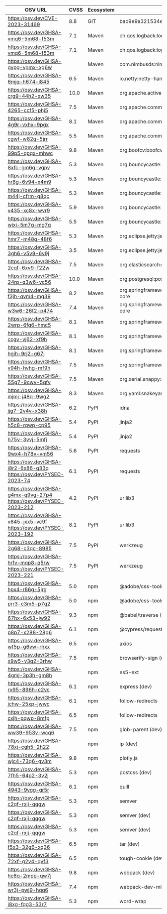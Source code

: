 <!--\n  ~ Licensed to the Apache Software Foundation (ASF) under one or more\n  ~ contributor license agreements.  See the NOTICE file distributed with\n  ~ this work for additional information regarding copyright ownership.\n  ~ The ASF licenses this file to You under the Apache License, Version 2.0\n  ~ (the "License"); you may not use this file except in compliance with\n  ~ the License.  You may obtain a copy of the License at\n  ~\n  ~    http://www.apache.org/licenses/LICENSE-2.0\n  ~\n  ~ Unless required by applicable law or agreed to in writing, software\n  ~ distributed under the License is distributed on an "AS IS" BASIS,\n  ~ WITHOUT WARRANTIES OR CONDITIONS OF ANY KIND, either express or implied.\n  ~ See the License for the specific language governing permissions and\n  ~ limitations under the License.\n  ~\n  -->
| OSV URL | CVSS | Ecosystem | Package | Version | Source |
| --- | --- | --- | --- | --- | --- |
| https://osv.dev/CVE-2023-31469 | 8.8 | GIT | bac9e9a321534eedd52888f873508f1ad23d4fa7 | bac9e9a321534eedd52888f873508f1ad23d4fa7 | . |
| https://osv.dev/GHSA-vmq6-5m68-f53m | 7.1 | Maven | ch.qos.logback:logback-classic | 1.4.5 | pom.xml |
| https://osv.dev/GHSA-vmq6-5m68-f53m | 7.1 | Maven | ch.qos.logback:logback-core | 1.4.5 | pom.xml |
| https://osv.dev/GHSA-gvpg-vgmx-xg6w |  | Maven | com.nimbusds:nimbus-jose-jwt | 9.31 | pom.xml |
| https://osv.dev/GHSA-6mjq-h674-j845 | 6.5 | Maven | io.netty:netty-handler | 4.1.72.Final | pom.xml |
| https://osv.dev/GHSA-crg9-44h2-xw35 | 10.0 | Maven | org.apache.activemq:activemq-client | 5.18.0 | pom.xml |
| https://osv.dev/GHSA-4265-ccf5-phj5 | 7.5 | Maven | org.apache.commons:commons-compress | 1.23.0 | pom.xml |
| https://osv.dev/GHSA-4g9r-vxhx-9pgx | 8.1 | Maven | org.apache.commons:commons-compress | 1.23.0 | pom.xml |
| https://osv.dev/GHSA-cgwf-w82q-5jrr | 5.5 | Maven | org.apache.commons:commons-compress | 1.23.0 | pom.xml |
| https://osv.dev/GHSA-99p5-qpqx-mhwc | 9.8 | Maven | org.boofcv:boofcv-core | 0.42 | pom.xml |
| https://osv.dev/GHSA-8xfc-gm6g-vgpv | 5.3 | Maven | org.bouncycastle:bcprov-jdk15on | 1.70 | pom.xml |
| https://osv.dev/GHSA-hr8g-6v94-x4m9 | 5.3 | Maven | org.bouncycastle:bcprov-jdk15on | 1.70 | pom.xml |
| https://osv.dev/GHSA-m44j-cfrm-g8qc | 5.3 | Maven | org.bouncycastle:bcprov-jdk15on | 1.70 | pom.xml |
| https://osv.dev/GHSA-v435-xc8x-wvr9 | 5.9 | Maven | org.bouncycastle:bcprov-jdk15on | 1.70 | pom.xml |
| https://osv.dev/GHSA-wjxj-5m7g-mg7q | 5.5 | Maven | org.bouncycastle:bcprov-jdk15on | 1.70 | pom.xml |
| https://osv.dev/GHSA-hmr7-m48g-48f6 | 5.3 | Maven | org.eclipse.jetty:jetty-http | 10.0.14 | pom.xml |
| https://osv.dev/GHSA-3gh6-v5v9-6v9j | 3.5 | Maven | org.eclipse.jetty:jetty-servlets | 10.0.14 | pom.xml |
| https://osv.dev/GHSA-2cqf-6xv9-f22w | 7.5 | Maven | org.elasticsearch:elasticsearch | 6.8.17 | pom.xml |
| https://osv.dev/GHSA-24rp-q3w6-vc56 | 10.0 | Maven | org.postgresql:postgresql | 42.6.0 | pom.xml |
| https://osv.dev/GHSA-f3jh-qvm4-mg39 | 8.2 | Maven | org.springframework.security:spring-security-core | 6.1.1 | pom.xml |
| https://osv.dev/GHSA-w3w6-26f2-p474 | 7.4 | Maven | org.springframework.security:spring-security-core | 6.1.1 | pom.xml |
| https://osv.dev/GHSA-2wrp-6fg6-hmc5 | 8.1 | Maven | org.springframework:spring-web | 6.0.10 | pom.xml |
| https://osv.dev/GHSA-ccgv-vj62-xf9h | 8.1 | Maven | org.springframework:spring-web | 6.0.10 | pom.xml |
| https://osv.dev/GHSA-hgjh-9rj2-g67j | 8.1 | Maven | org.springframework:spring-web | 6.0.10 | pom.xml |
| https://osv.dev/GHSA-v94h-hvhg-mf9h | 7.5 | Maven | org.springframework:spring-webmvc | 6.0.10 | pom.xml |
| https://osv.dev/GHSA-55g7-9cwv-5qfv | 7.5 | Maven | org.xerial.snappy:snappy-java | 1.1.10.1 | pom.xml |
| https://osv.dev/GHSA-mjmj-j48q-9wg2 | 8.3 | Maven | org.yaml:snakeyaml | 1.33 | pom.xml |
| https://osv.dev/GHSA-jjg7-2v4v-x38h | 6.2 | PyPI | idna | 2.10 | streampipes-wrapper-python/requirements.txt |
| https://osv.dev/GHSA-h5c8-rqwp-cp95 | 5.4 | PyPI | jinja2 | 2.11.3 | streampipes-wrapper-python/requirements.txt |
| https://osv.dev/GHSA-h75v-3vvj-5mfj | 5.4 | PyPI | jinja2 | 2.11.3 | streampipes-wrapper-python/requirements.txt |
| https://osv.dev/GHSA-9wx4-h78v-vm56 | 5.6 | PyPI | requests | 2.24.0 | streampipes-wrapper-python/requirements.txt |
| https://osv.dev/GHSA-j8r2-6x86-q33q<br/>https://osv.dev/PYSEC-2023-74 | 6.1 | PyPI | requests | 2.24.0 | streampipes-wrapper-python/requirements.txt |
| https://osv.dev/GHSA-g4mx-q9vg-27p4<br/>https://osv.dev/PYSEC-2023-212 | 4.2 | PyPI | urllib3 | 1.26.5 | streampipes-wrapper-python/requirements.txt |
| https://osv.dev/GHSA-v845-jxx5-vc9f<br/>https://osv.dev/PYSEC-2023-192 | 8.1 | PyPI | urllib3 | 1.26.5 | streampipes-wrapper-python/requirements.txt |
| https://osv.dev/GHSA-2g68-c3qc-8985 | 7.5 | PyPI | werkzeug | 2.2.3 | streampipes-wrapper-python/requirements.txt |
| https://osv.dev/GHSA-hrfv-mqp8-q5rw<br/>https://osv.dev/PYSEC-2023-221 | 7.5 | PyPI | werkzeug | 2.2.3 | streampipes-wrapper-python/requirements.txt |
| https://osv.dev/GHSA-hpx4-r86g-5jrg | 5.0 | npm | @adobe/css-tools (dev) | 4.0.1 | ui/package-lock.json |
| https://osv.dev/GHSA-prr3-c3m5-p7q2 | 5.0 | npm | @adobe/css-tools (dev) | 4.0.1 | ui/package-lock.json |
| https://osv.dev/GHSA-67hx-6x53-jw92 | 9.3 | npm | @babel/traverse (dev) | 7.20.5 | ui/package-lock.json |
| https://osv.dev/GHSA-p8p7-x288-28g6 | 6.1 | npm | @cypress/request (dev) | 2.88.10 | ui/package-lock.json |
| https://osv.dev/GHSA-wf5p-g6vw-rhxx | 6.5 | npm | axios | 1.3.4 | ui/package-lock.json |
| https://osv.dev/GHSA-x9w5-v3q2-3rhw | 7.5 | npm | browserify-sign (dev) | 4.2.1 | ui/package-lock.json |
| https://osv.dev/GHSA-4gmj-3p3h-gm8h |  | npm | es5-ext | 0.10.62 | ui/package-lock.json |
| https://osv.dev/GHSA-rv95-896h-c2vc | 6.1 | npm | express (dev) | 4.18.2 | ui/package-lock.json |
| https://osv.dev/GHSA-jchw-25xp-jwwc | 6.1 | npm | follow-redirects | 1.15.2 | ui/package-lock.json |
| https://osv.dev/GHSA-cxjh-pqwp-8mfp | 6.5 | npm | follow-redirects | 1.15.2 | ui/package-lock.json |
| https://osv.dev/GHSA-ww39-953v-wcq6 | 7.5 | npm | glob-parent (dev) | 3.1.0 | ui/package-lock.json |
| https://osv.dev/GHSA-78xj-cgh5-2h22 |  | npm | ip (dev) | 2.0.0 | ui/package-lock.json |
| https://osv.dev/GHSA-wjc4-73q6-gv3m | 9.8 | npm | plotly.js | 2.22.0 | ui/package-lock.json |
| https://osv.dev/GHSA-7fh5-64p2-3v2j | 5.3 | npm | postcss (dev) | 8.4.16 | ui/package-lock.json |
| https://osv.dev/GHSA-4943-9vgg-gr5r | 6.1 | npm | quill | 1.3.7 | ui/package-lock.json |
| https://osv.dev/GHSA-c2qf-rxjj-qqgw | 5.3 | npm | semver | 5.7.1 | ui/package-lock.json |
| https://osv.dev/GHSA-c2qf-rxjj-qqgw | 5.3 | npm | semver (dev) | 6.3.0 | ui/package-lock.json |
| https://osv.dev/GHSA-c2qf-rxjj-qqgw | 5.3 | npm | semver (dev) | 7.3.7 | ui/package-lock.json |
| https://osv.dev/GHSA-f5x3-32g6-xq36 | 6.5 | npm | tar (dev) | 6.1.13 | ui/package-lock.json |
| https://osv.dev/GHSA-72xf-g2v4-qvf3 | 6.5 | npm | tough-cookie (dev) | 2.5.0 | ui/package-lock.json |
| https://osv.dev/GHSA-hc6q-2mpp-qw7j | 9.8 | npm | webpack (dev) | 5.74.0 | ui/package-lock.json |
| https://osv.dev/GHSA-wr3j-pwj9-hqq6 | 7.4 | npm | webpack-dev-middleware (dev) | 5.3.3 | ui/package-lock.json |
| https://osv.dev/GHSA-j8xg-fqg3-53r7 | 5.3 | npm | word-wrap | 1.2.3 | ui/package-lock.json |
